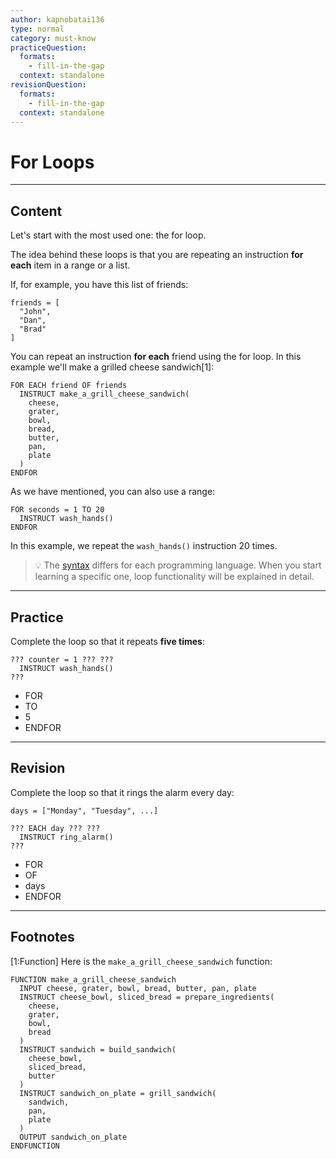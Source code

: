 ```yaml
---
author: kapnobatai136
type: normal
category: must-know
practiceQuestion:
  formats:
    - fill-in-the-gap
  context: standalone
revisionQuestion:
  formats:
    - fill-in-the-gap
  context: standalone
---
```


# For Loops


---

## Content

Let's start with the most used one: the for loop.

The idea behind these loops is that you are repeating an instruction **for each** item in a range or a list.

If, for example, you have this list of friends:

```pseudo
friends = [
  "John",
  "Dan",
  "Brad"
]
```

You can repeat an instruction **for each** friend using the for loop. In this example we'll make a grilled cheese sandwich[1]:

```pseudo
FOR EACH friend OF friends
  INSTRUCT make_a_grill_cheese_sandwich(
    cheese, 
    grater, 
    bowl, 
    bread, 
    butter, 
    pan, 
    plate
  )
ENDFOR
```

As we have mentioned, you can also use a range:

```pseudo
FOR seconds = 1 TO 20
  INSTRUCT wash_hands()
ENDFOR
```

In this example, we repeat the `wash_hands()` instruction 20 times.

> 💡 The [syntax](https://www.enki.com/glossary/general/syntax) differs for each programming language. When you start learning a specific one, loop functionality will be explained in detail.


---

## Practice

Complete the loop so that it repeats **five times**:

```pseudo
??? counter = 1 ??? ???
  INSTRUCT wash_hands()
???
```

- FOR
- TO
- 5
- ENDFOR


---

## Revision

Complete the loop so that it rings the alarm every day:

```pseudo
days = ["Monday", "Tuesday", ...]

??? EACH day ??? ???
  INSTRUCT ring_alarm()
???
```

- FOR
- OF
- days
- ENDFOR


---

## Footnotes

[1:Function]
Here is the `make_a_grill_cheese_sandwich` function:

```plain-text
FUNCTION make_a_grill_cheese_sandwich
  INPUT cheese, grater, bowl, bread, butter, pan, plate
  INSTRUCT cheese_bowl, sliced_bread = prepare_ingredients(
    cheese, 
    grater, 
    bowl, 
    bread
  )
  INSTRUCT sandwich = build_sandwich(
    cheese_bowl, 
    sliced_bread, 
    butter
  )
  INSTRUCT sandwich_on_plate = grill_sandwich(
    sandwich, 
    pan, 
    plate
  )
  OUTPUT sandwich_on_plate
ENDFUNCTION
```
